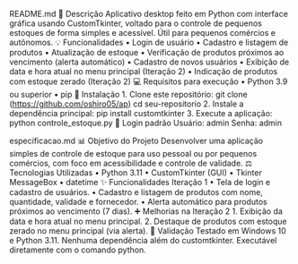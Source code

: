 README.md
📄 Descrição
Aplicativo desktop feito em Python com interface gráfica usando CustomTkinter, voltado para o controle de pequenos estoques de forma simples e acessível. Útil para pequenos comércios e autônomos.
💡 Funcionalidades
    • Login de usuário
    • Cadastro e listagem de produtos
    • Atualização de estoque
    • Verificação de produtos próximos ao vencimento (alerta automático)
    • Cadastro de novos usuários
    • Exibição de data e hora atual no menu principal (Iteração 2)
    • Indicação de produtos com estoque zerado (Iteração 2)
💻 Requisitos para execução
    • Python 3.9 ou superior
    • pip
📆 Instalação
    1. Clone este repositório:
git clone (https://github.com/oshiro05/ap)
cd seu-repositorio
    2. Instale a dependência principal:
pip install customtkinter
    3. Execute a aplicação:
python controle_estoque.py
🔐 Login padrão
Usuário: admin
Senha: admin

especificacao.md
📊 Objetivo do Projeto
Desenvolver uma aplicação simples de controle de estoque para uso pessoal ou por pequenos comércios, com foco em acessibilidade e controle de validade.
⚖️ Tecnologias Utilizadas
    • Python 3.11
    • CustomTkinter (GUI)
    • Tkinter MessageBox
    • datetime
✨ Funcionalidades Iteração 1
    • Tela de login e cadastro de usuários.
    • Cadastro e listagem de produtos com nome, quantidade, validade e fornecedor.
    • Alerta automático para produtos próximos ao vencimento (7 dias).
➕ Melhorias na Iteração 2
    1. Exibição da data e hora atual no menu principal.
    2. Destaque de produtos com estoque zerado no menu principal (via alerta).
📅 Validação
Testado em Windows 10 e Python 3.11. Nenhuma dependência além do customtkinter. Executável diretamente com o comando python.
